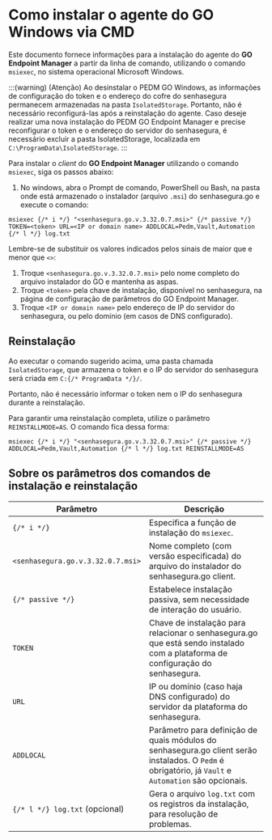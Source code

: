 # Como instalar o agente do GO Windows via CMD

Este documento fornece informações para a instalação do agente do **GO Endpoint Manager** a partir da linha de comando, utilizando o comando `msiexec`, no sistema operacional Microsoft Windows.

:::(warning) (Atenção)
Ao desinstalar o PEDM GO Windows, as informações de configuração do token e o endereço do cofre do senhasegura permanecem armazenadas na pasta `IsolatedStorage`. Portanto, não é necessário reconfigurá-las após a reinstalação do agente. Caso deseje realizar uma nova instalação do PEDM GO Endpoint Manager e precise reconfigurar o token e o endereço do servidor do senhasegura, é necessário excluir a pasta IsolatedStorage, localizada em `C:\ProgramData\IsolatedStorage`.
:::

Para instalar o *client* do **GO Endpoint Manager** utilizando o comando `msiexec`, siga os passos abaixo:

1. No windows, abra o Prompt de comando, PowerShell ou Bash, na pasta onde está armazenado o instalador (arquivo `.msi`) do senhasegura.go e execute o comando:

```shell
msiexec {/* i */} "<senhasegura.go.v.3.32.0.7.msi>" {/* passive */} TOKEN=<token> URL=<IP or domain name> ADDLOCAL=Pedm,Vault,Automation {/* l */} log.txt
```

Lembre-se de substituir os valores indicados pelos sinais de maior que e menor que `<>`:

1. Troque `<senhasegura.go.v.3.32.0.7.msi>` pelo nome completo do arquivo instalador do GO e mantenha as aspas.
2. Troque `<token>` pela chave de instalação, disponível no senhasegura, na página de configuração de parâmetros do GO Endpoint Manager.
3. Troque `<IP or domain name>` pelo endereço de IP do servidor do senhasegura, ou pelo domínio (em casos de DNS configurado).

## Reinstalação

Ao executar o comando sugerido acima, uma pasta chamada `IsolatedStorage`, que armazena o token e o IP do servidor do senhasegura será criada em `C:{/* ProgramData */}/`.

Portanto, não é necessário informar o token nem o IP do senhasegura durante a reinstalação.

Para garantir uma reinstalação completa, utilize o parâmetro `REINSTALLMODE=AS`. O comando fica dessa forma:

```shell
msiexec {/* i */} "<senhasegura.go.v.3.32.0.7.msi>" {/* passive */} ADDLOCAL=Pedm,Vault,Automation {/* l */} log.txt REINSTALLMODE=AS
```

## Sobre os parâmetros dos comandos de instalação e reinstalação

| Parâmetro                		   | Descrição                                                                                                                                         	|
|-------------------------------------|-------------------------------------------------------------------------------------------------------------------------------------------------------|
| `{/* i */}`                     		   | Especifica a função de instalação do `msiexec`.                                                                                                   	|
| `<senhasegura.go.v.3.32.0.7.msi>`   | Nome completo (com versão especificada) do arquivo do instalador do senhasegura.go client.                                                        	|
| `{/* passive */}`               		   | Estabelece instalação passiva, sem necessidade de interação do usuário.                                                                           	|
| `TOKEN`                  		   | Chave de instalação para relacionar o senhasegura.go que está sendo instalado com a plataforma de configuração do senhasegura.                    	|
| `URL`                    		   | IP ou domínio (caso haja DNS configurado) do servidor da plataforma do senhasegura.                                                               	|
| `ADDLOCAL`               		   | Parâmetro para definição de quais módulos do senhasegura.go client serão instalados. O `Pedm` é obrigatório, já `Vault` e `Automation` são opcionais. |
| `{/* l */} log.txt` (opcional)  		   | Gera o arquivo `log.txt` com os registros da instalação, para resolução de problemas.                                                             	|